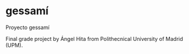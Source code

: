 # gessamí
Proyecto gessamí

Final grade project by Ángel Hita from Polithecnical University of Madrid (UPM).
